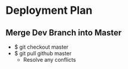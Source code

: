 Deployment Plan 
======

Merge Dev Branch into Master
------
* $ git checkout master
* $ git pull github master
	* Resolve any conflicts
